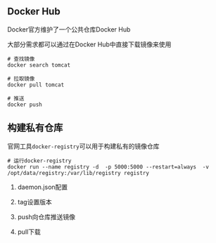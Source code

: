 ## Docker Hub

Docker官方维护了一个公共仓库Docker Hub

大部分需求都可以通过在Docker Hub中直接下载镜像来使用

```shell
# 查找镜像
docker search tomcat

# 拉取镜像
docker pull tomcat

# 推送
docker push 

```

## 构建私有仓库

官网工具```docker-registry```可以用于构建私有的镜像仓库

```shell
# 运行docker-registry
docker run --name registry -d  -p 5000:5000 --restart=always  -v /opt/data/registry:/var/lib/registry registry
```

1. daemon.json配置

2. tag设置版本

3. push向仓库推送镜像

4. pull下载